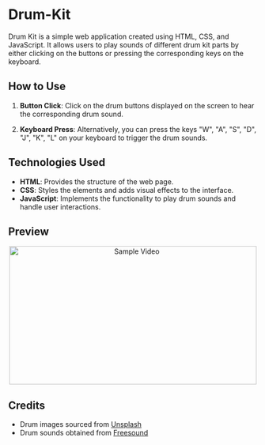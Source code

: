 # Drum-Kit

Drum Kit is a simple web application created using HTML, CSS, and JavaScript. It allows users to play sounds of different drum kit parts by either clicking on the buttons or pressing the corresponding keys on the keyboard.

## How to Use

1. **Button Click**: Click on the drum buttons displayed on the screen to hear the corresponding drum sound.

2. **Keyboard Press**: Alternatively, you can press the keys "W", "A", "S", "D", "J", "K", "L" on your keyboard to trigger the drum sounds.

## Technologies Used

- **HTML**: Provides the structure of the web page.
- **CSS**: Styles the elements and adds visual effects to the interface.
- **JavaScript**: Implements the functionality to play drum sounds and handle user interactions.

## Preview

<p align="center">
  <img src="https://github.com/AyushSingh012/Demo/assets/109151442/a07526dc-8055-414a-9aaf-f3fcb391d7a7" alt="Sample Video" width="500" height="280">
</p>

## Credits

- Drum images sourced from [Unsplash](https://unsplash.com/)
- Drum sounds obtained from [Freesound](https://freesound.org/)
